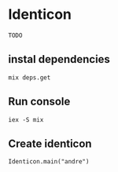 # Identicon

`TODO`

## instal dependencies

`mix deps.get`

## Run console

`iex -S mix`

## Create identicon

`Identicon.main("andre")`
